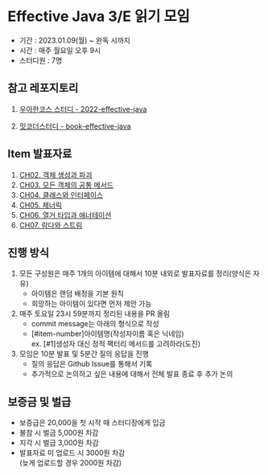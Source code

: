 # Effective Java 3/E 읽기 모임
- 기간 : 2023.01.09(월) ~ 완독 시까지
- 시간 : 매주 월요일 오후 9시
- 스터디원 : 7명

## 참고 레포지토리
1. [우아한코스 스터디 - 2022-effective-java](https://github.com/woowacourse-study/2022-effective-java)

2. [밋코더스터디 - book-effective-java](https://github.com/Meet-Coder-Study/book-effective-java)

## Item 발표자료

1. [CH02. 객체 생성과 파괴](https://github.com/Backend-in-Book/23-4-effective_java/tree/main/ch02)
2. [CH03. 모든 객체의 공통 메서드](https://github.com/Backend-in-Book/23-4-effective_java/tree/main/ch03)
3. [CH04. 클래스와 인터페이스](https://github.com/Backend-in-Book/23-4-effective_java/tree/main/ch04)
4. [CH05. 제너릭](https://github.com/Backend-in-Book/23-4-effective_java/tree/main/ch05)
5. [CH06. 열거 타입과 애너테이션](https://github.com/Backend-in-Book/23-4-effective_java/tree/main/ch06)
5. [CH07. 람다와 스트림](https://github.com/Backend-in-Book/23-4-effective_java/tree/main/ch07)

## 진행 방식

1. 모든 구성원은 매주 1개의 아이템에 대해서 10분 내외로 발표자료를 정리(양식은 자유)
    - 아이템은 랜덤 배정을 기본 원칙
    - 희망하는 아이템이 있다면 먼저 제안 가능
2. 매주 토요일 23시 59분까지 정리된 내용을 PR 올림
    - commit message는 아래의 형식으로 작성
    - [#item-number]아이템명(작성자이름 혹은 닉네임)</br>ex. [#1]생성자 대신 정적 팩터리 메서드를 고려하라(도진)
3. 모임은 10분 발표 및 5분간 질의 응답을 진행
    - 질의 응답은 Github Issue를 통해서 기록
    - 추가적으로 논의하고 싶은 내용에 대해서 전체 발표 종료 후 추가 논의

## 보증금 및 벌급
- 보증급은 20,000을 첫 시작 때 스터디장에게 입금
- 불참 시 벌금 5,000원 차감
- 지각 시 벌급 3,000원 차감
- 발표자료 미 업로드 시 3000원 차감</br>
(늦게 업로드할 경우 2000원 차감)


